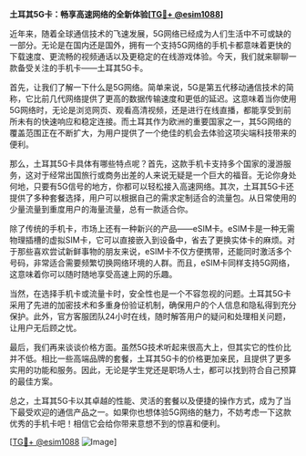 **土耳其5G卡：畅享高速网络的全新体验[[TG💪+ @esim1088](https://t.me/s/esim1088)]**

近年来，随着全球通信技术的飞速发展，5G网络已经成为人们生活中不可或缺的一部分。无论是在国内还是国外，拥有一个支持5G网络的手机卡都意味着更快的下载速度、更流畅的视频通话以及更稳定的在线游戏体验。今天，我们就来聊聊一款备受关注的手机卡——土耳其5G卡。

首先，让我们了解一下什么是5G网络。简单来说，5G是第五代移动通信技术的简称，它比前几代网络提供了更高的数据传输速度和更低的延迟。这意味着当你使用5G网络时，无论是浏览网页、观看高清视频，还是进行在线直播，都能享受到前所未有的快速响应和稳定连接。而土耳其作为欧洲的重要国家之一，其5G网络的覆盖范围正在不断扩大，为用户提供了一个绝佳的机会去体验这项尖端科技带来的便利。

那么，土耳其5G卡具体有哪些特点呢？首先，这款手机卡支持多个国家的漫游服务，这对于经常出国旅行或商务出差的人来说无疑是一个巨大的福音。无论你身处何地，只要有5G信号的地方，你都可以轻松接入高速网络。其次，土耳其5G卡还提供了多种套餐选择，用户可以根据自己的需求定制适合的流量包。从日常使用的少量流量到重度用户的海量流量，总有一款适合你。

除了传统的手机卡，市场上还有一种新兴的产品——eSIM卡。eSIM卡是一种无需物理插槽的虚拟SIM卡，它可以直接嵌入到设备中，省去了更换实体卡的麻烦。对于那些喜欢尝试新鲜事物的朋友来说，eSIM卡不仅方便携带，还能同时激活多个号码，非常适合需要频繁切换网络环境的人群。而且，eSIM卡同样支持5G网络，这意味着你可以随时随地享受高速上网的乐趣。

当然，在选择手机卡或流量卡时，安全性也是一个不容忽视的问题。土耳其5G卡采用了先进的加密技术和多重身份验证机制，确保用户的个人信息和隐私得到充分保护。此外，官方客服团队24小时在线，随时解答用户的疑问和处理相关问题，让用户无后顾之忧。

最后，我们再来谈谈价格方面。虽然5G技术听起来很高大上，但其实它的性价比并不低。相比一些高端品牌的套餐，土耳其5G卡的价格更加亲民，且提供了更多实用的功能和服务。因此，无论是学生党还是职场人士，都可以找到符合自己预算的最佳方案。

总之，土耳其5G卡以其卓越的性能、灵活的套餐以及便捷的操作方式，成为了当下最受欢迎的通信产品之一。如果你也想体验5G网络的魅力，不妨考虑一下这款优秀的手机卡吧！相信它会给你带来意想不到的惊喜和便利。

[[TG💪+ @esim1088](https://t.me/s/esim1088) ![Image](https://i.postimg.cc/4NQfJmqS/Snipaste-2025-05-13-00-14-12.png)]